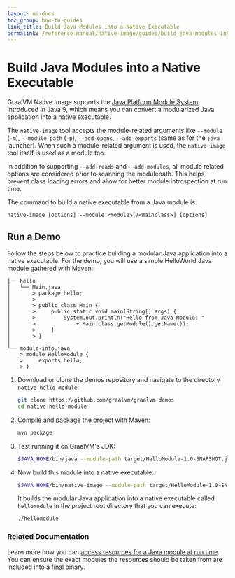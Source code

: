```yaml
---
layout: ni-docs
toc_group: how-to-guides
link_title: Build Java Modules into a Native Executable
permalink: /reference-manual/native-image/guides/build-java-modules-into-native-executable/
---
```


# Build Java Modules into a Native Executable

GraalVM Native Image supports the [Java Platform Module System](https://www.oracle.com/uk/corporate/features/understanding-java-9-modules.html), introduced in Java 9, which means you can convert a modularized Java application into a native executable. 

The `native-image` tool accepts the module-related arguments like `--module` (`-m`), `--module-path` (`-p`), `--add-opens`, `--add-exports` (same as for the `java` launcher). 
When such a module-related argument is used, the `native-image` tool itself is used as a module too.
 
In addition to supporting `--add-reads` and `--add-modules`, all module related options are considered prior to scanning the modulepath. 
This helps prevent class loading errors and allow for better module introspection at run time.

The command to build a native executable from a Java module is:
```shell
native-image [options] --module <module>[/<mainclass>] [options]
```

## Run a Demo

Follow the steps below to practice building a modular Java application into a native executable.
For the demo, you will use a simple HelloWorld Java module gathered with Maven:

```
├── hello
│   └── Main.java
│       > package hello;
│       > 
│       > public class Main {
│       >     public static void main(String[] args) {
│       >         System.out.println("Hello from Java Module: "
│       >             + Main.class.getModule().getName());
│       >     }
│       > }
│
└── module-info.java
    > module HelloModule {
    >     exports hello;
    > }
```    
 
1. Download or clone the demos repository and navigate to the directory `native-hello-module`:
  
    ```bash
    git clone https://github.com/graalvm/graalvm-demos
    cd native-hello-module
    ```

2. Compile and package the project with Maven:

    ```bash
    mvn package
    ```

3. Test running it on GraalVM's JDK:

    ```bash
    $JAVA_HOME/bin/java --module-path target/HelloModule-1.0-SNAPSHOT.jar --module HelloModule
    ```

3. Now build this module into a native executable:

    ```bash
    $JAVA_HOME/bin/native-image --module-path target/HelloModule-1.0-SNAPSHOT.jar --module HelloModule
    ```

    It builds the modular Java application into a native executable called `hellomodule` in the project root directory that you can execute:

    ```bash
    ./hellomodule
    ```

### Related Documentation

Learn more how you can [access resources for a Java module at run time](../docs/Resources.md#resources-in-java-modules). 
You can ensure the exact modules the resources should be taken from are included into a final binary.
